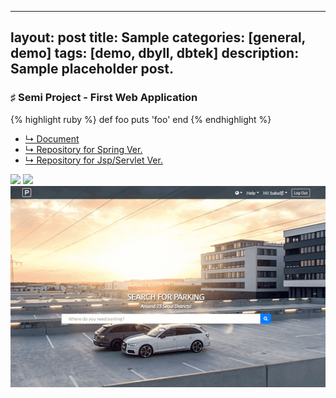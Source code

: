 
---
layout: post
title: Sample
categories: [general, demo]
tags: [demo, dbyll, dbtek]
description: Sample placeholder post.
---

### ♯ Semi Project - First Web Application

{% highlight ruby %}
def foo
  puts 'foo'
end
{% endhighlight %}

- [↳ Document](https://jnuho.github.io/ParkingSpring)
- [↳ Repository for Spring Ver.](https://github.com/fggo/ParkingSpring)
- [↳ Repository for Jsp/Servlet Ver.](https://github.com/fggo/Parking)

<img src="assets/images/pkdemo1.gif?raw=true"/>
<img src="assets/images/pkdemo2.gif?raw=true"/>
<img src="assets/images/pkdemo3.gif?raw=true"/>
